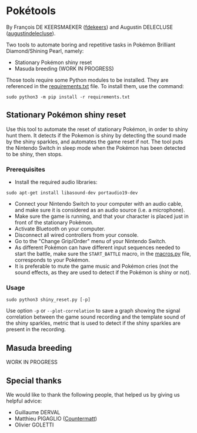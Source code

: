# Pokétools

By François DE KEERSMAEKER ([fdekeers](https://github.com/fdekeers))
and Augustin DELECLUSE ([augustindelecluse](https://github.com/augustindelecluse)).

Two tools to automate boring and repetitive tasks in Pokémon Brilliant Diamond/Shining Pearl,
namely:
- Stationary Pokémon shiny reset
- Masuda breeding (WORK IN PROGRESS)

Those tools require some Python modules to be installed.
They are referenced in the [requirements.txt](requirements.txt) file.
To install them, use the command:
```shell
sudo python3 -m pip install -r requirements.txt
```

## Stationary Pokémon shiny reset

Use this tool to automate the reset of stationary Pokémon,
in order to shiny hunt them.
It detects if the Pokemon is shiny by detecting the sound made by the shiny sparkles,
and automates the game reset if not.
The tool puts the Nintendo Switch in sleep mode
when the Pokémon has been detected to be shiny,
then stops.

### Prerequisites

- Install the required audio libraries:
```shell
sudo apt-get install libasound-dev portaudio19-dev
```
- Connect your Nintendo Switch to your computer with an audio cable,
and make sure it is considered as an audio source (i.e. a microphone).
- Make sure the game is running,
and that your character is placed just in front of the stationary Pokémon.
- Activate Bluetooth on your computer.
- Disconnect all wired controllers from your console.
- Go to the "Change Grip/Order" menu of your Nintendo Switch.
- As different Pokémon can have different input sequences needed to start the battle,
make sure the `START_BATTLE` macro, in the [macros.py](macros.py) file,
corresponds to your Pokémon.
- It is preferable to mute the game music and Pokémon cries
(not the sound effects, as they are used to detect if the Pokémon is shiny or not).

### Usage
```shell
sudo python3 shiny_reset.py [-p]
```

Use option `-p` or `--plot-correlation` to save a graph showing the signal correlation
between the game sound recording and the template sound of the shiny sparkles,
metric that is used to detect if the shiny sparkles are present in the recording.


## Masuda breeding

WORK IN PROGRESS


## Special thanks

We would like to thank the following people,
that helped us by giving us helpful advice:
- Guillaume DERVAL
- Matthieu PIGAGLIO ([Countermatt](https://github.com/Countermatt))
- Olivier GOLETTI
